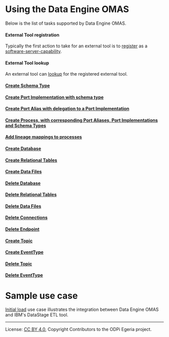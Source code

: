 <!-- SPDX-License-Identifier: CC-BY-4.0 -->
<!-- Copyright Contributors to the ODPi Egeria project. -->


# Using the Data Engine OMAS

Below is the list of tasks supported by Data Engine OMAS.

#### External Tool registration

Typically the first action to take for an external tool is to [register](register-external-tool.md) as a 
[software-server-capability](../../../docs/concepts/server-capabilities).

#### External Tool lookup

An external tool can [lookup](lookup-registration-tool.md) for the registered external tool.

#### [Create Schema Type](create-schema-types.md)

#### [Create Port Implementation with schema type](create-port-implementations.md)

#### [Create Port Alias with delegation to a Port Implementation](create-port-aliases.md)

#### [Create Process, with corresponding Port Aliases, Port Implementations and Schema Types](create-processes.md)

#### [Add lineage mappings to processes](add-lineage-mappings.md)

#### [Create Database](create-databases.md) 

#### [Create Relational Tables](create-relational-tables.md) 

#### [Create Data Files](create-data-files.md)

#### [Delete Database](delete-databases.md)

#### [Delete Relational Tables](delete-relational-tables.md)

#### [Delete Data Files](delete-data-files.md)

#### [Delete Connections](delete-connections.md)

#### [Delete Endpoint](delete-endpoints.md)

#### [Create Topic](create-topics.md)

#### [Create EventType](create-event-types.md)

#### [Delete Topic](delete-topics.md)

#### [Delete EventType](delete-event-types.md)

# Sample use case

[Initial load](initial-load-igc-data-stage.md) use case illustrates the integration between 
Data Engine OMAS and IBM's DataStage ETL tool.

----
License: [CC BY 4.0](https://creativecommons.org/licenses/by/4.0/),
Copyright Contributors to the ODPi Egeria project.